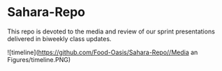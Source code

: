 # Sahara-Repo
This repo is devoted to the media and review of our sprint presentations delivered in biweekly class updates.

![timeline](https://github.com/Food-Oasis/Sahara-Repo//Media an Figures/timeline.PNG)
